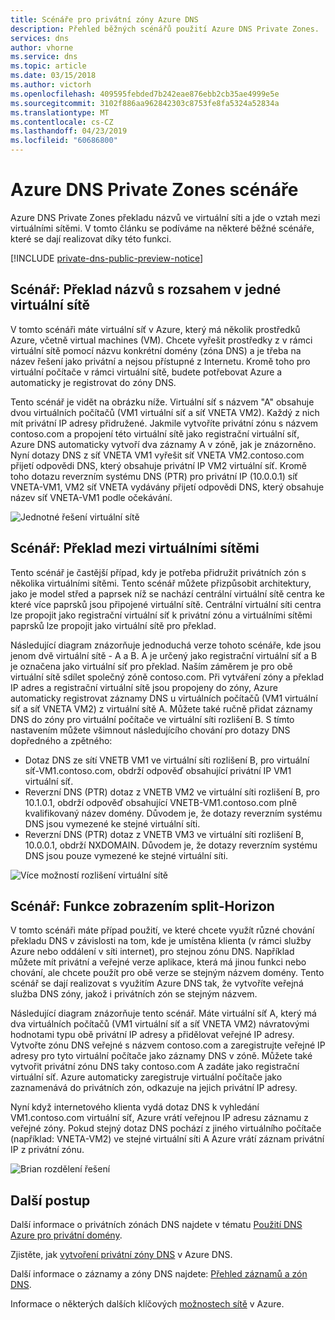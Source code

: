 ```yaml
---
title: Scénáře pro privátní zóny Azure DNS
description: Přehled běžných scénářů použití Azure DNS Private Zones.
services: dns
author: vhorne
ms.service: dns
ms.topic: article
ms.date: 03/15/2018
ms.author: victorh
ms.openlocfilehash: 409595febded7b242eae876ebb2cb35ae4999e5e
ms.sourcegitcommit: 3102f886aa962842303c8753fe8fa5324a52834a
ms.translationtype: MT
ms.contentlocale: cs-CZ
ms.lasthandoff: 04/23/2019
ms.locfileid: "60686800"
---
```

# <a name="azure-dns-private-zones-scenarios"></a>Azure DNS Private Zones scénáře
Azure DNS Private Zones překladu názvů ve virtuální síti a jde o vztah mezi virtuálními sítěmi. V tomto článku se podíváme na některé běžné scénáře, které se dají realizovat díky této funkci. 

[!INCLUDE [private-dns-public-preview-notice](../../includes/private-dns-public-preview-notice.md)]

## <a name="scenario-name-resolution-scoped-to-a-single-virtual-network"></a>Scénář: Překlad názvů s rozsahem v jedné virtuální sítě
V tomto scénáři máte virtuální síť v Azure, který má několik prostředků Azure, včetně virtual machines (VM). Chcete vyřešit prostředky z v rámci virtuální sítě pomocí názvu konkrétní domény (zóna DNS) a je třeba na název řešení jako privátní a nejsou přístupné z Internetu. Kromě toho pro virtuální počítače v rámci virtuální sítě, budete potřebovat Azure a automaticky je registrovat do zóny DNS. 

Tento scénář je vidět na obrázku níže. Virtuální síť s názvem "A" obsahuje dvou virtuálních počítačů (VM1 virtuální síť a síť VNETA VM2). Každý z nich mít privátní IP adresy přidružené. Jakmile vytvoříte privátní zónu s názvem contoso.com a propojení této virtuální sítě jako registrační virtuální síť, Azure DNS automaticky vytvoří dva záznamy A v zóně, jak je znázorněno. Nyní dotazy DNS z síť VNETA VM1 vyřešit síť VNETA VM2.contoso.com přijetí odpovědi DNS, který obsahuje privátní IP VM2 virtuální síť. Kromě toho dotazu reverzním systému DNS (PTR) pro privátní IP (10.0.0.1) síť VNETA-VM1, VM2 síť VNETA vydávány přijetí odpovědi DNS, který obsahuje název síť VNETA-VM1 podle očekávání. 

![Jednotné řešení virtuální sítě](./media/private-dns-scenarios/single-vnet-resolution.png)

## <a name="scenario-name-resolution-across-virtual-networks"></a>Scénář: Překlad mezi virtuálními sítěmi

Tento scénář je častější případ, kdy je potřeba přidružit privátních zón s několika virtuálními sítěmi. Tento scénář můžete přizpůsobit architektury, jako je model střed a paprsek níž se nachází centrální virtuální sítě centra ke které více paprsků jsou připojené virtuální sítě. Centrální virtuální síti centra lze propojit jako registrační virtuální síť k privátní zónu a virtuálními sítěmi paprsků lze propojit jako virtuální sítě pro překlad. 

Následující diagram znázorňuje jednoduchá verze tohoto scénáře, kde jsou jenom dvě virtuální sítě - A a B. A je určený jako registrační virtuální síť a B je označena jako virtuální síť pro překlad. Naším záměrem je pro obě virtuální sítě sdílet společný zóně contoso.com. Při vytváření zóny a překlad IP adres a registrační virtuální sítě jsou propojeny do zóny, Azure automaticky registrovat záznamy DNS u virtuálních počítačů (VM1 virtuální síť a síť VNETA VM2) z virtuální sítě A. Můžete také ručně přidat záznamy DNS do zóny pro virtuální počítače ve virtuální síti rozlišení B. S tímto nastavením můžete všimnout následujícího chování pro dotazy DNS dopředného a zpětného:
* Dotaz DNS ze sítí VNETB VM1 ve virtuální síti rozlišení B, pro virtuální síť-VM1.contoso.com, obdrží odpověď obsahující privátní IP VM1 virtuální síť.
* Reverzní DNS (PTR) dotaz z VNETB VM2 ve virtuální síti rozlišení B, pro 10.1.0.1, obdrží odpověď obsahující VNETB-VM1.contoso.com plně kvalifikovaný název domény. Důvodem je, že dotazy reverzním systému DNS jsou vymezené ke stejné virtuální síti. 
* Reverzní DNS (PTR) dotaz z VNETB VM3 ve virtuální síti rozlišení B, 10.0.0.1, obdrží NXDOMAIN. Důvodem je, že dotazy reverzním systému DNS jsou pouze vymezené ke stejné virtuální síti. 


![Více možností rozlišení virtuální sítě](./media/private-dns-scenarios/multi-vnet-resolution.png)

## <a name="scenario-split-horizon-functionality"></a>Scénář: Funkce zobrazením split-Horizon

V tomto scénáři máte případ použití, ve které chcete využít různé chování překladu DNS v závislosti na tom, kde je umístěna klienta (v rámci služby Azure nebo oddálení v síti internet), pro stejnou zónu DNS. Například můžete mít privátní a veřejné verze aplikace, která má jinou funkci nebo chování, ale chcete použít pro obě verze se stejným názvem domény. Tento scénář se dají realizovat s využitím Azure DNS tak, že vytvoříte veřejná služba DNS zóny, jakož i privátních zón se stejným názvem.

Následující diagram znázorňuje tento scénář. Máte virtuální síť A, který má dva virtuálních počítačů (VM1 virtuální síť a síť VNETA VM2) návratovými hodnotami typu obě privátní IP adresy a přidělovat veřejné IP adresy. Vytvořte zónu DNS veřejné s názvem contoso.com a zaregistrujte veřejné IP adresy pro tyto virtuální počítače jako záznamy DNS v zóně. Můžete také vytvořit privátní zónu DNS taky contoso.com A zadáte jako registrační virtuální síť. Azure automaticky zaregistruje virtuální počítače jako zaznamenává do privátních zón, odkazuje na jejich privátní IP adresy.

Nyní když internetového klienta vydá dotaz DNS k vyhledání VM1.contoso.com virtuální síť, Azure vrátí veřejnou IP adresu záznamu z veřejné zóny. Pokud stejný dotaz DNS pochází z jiného virtuálního počítače (například: VNETA-VM2) ve stejné virtuální síti A Azure vrátí záznam privátní IP z privátní zónu. 

![Brian rozdělení řešení](./media/private-dns-scenarios/split-brain-resolution.png)

## <a name="next-steps"></a>Další postup
Další informace o privátních zónách DNS najdete v tématu [Použití DNS Azure pro privátní domény](private-dns-overview.md).

Zjistěte, jak [vytvoření privátní zóny DNS](./private-dns-getstarted-powershell.md) v Azure DNS.

Další informace o záznamy a zóny DNS najdete: [Přehled záznamů a zón DNS](dns-zones-records.md).

Informace o některých dalších klíčových [možnostech sítě](../networking/networking-overview.md) v Azure.

